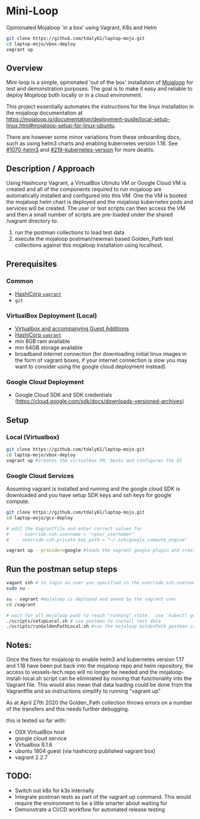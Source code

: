 # Mini-Loop
Opinionated Mojaloop 'in a box' using Vagrant, K8s and Helm

```bash
git clone https://github.com/tdaly61/laptop-mojo.git
cd laptop-mojo/vbox-deploy
vagrant up
```

## Overview

Mini-loop is a simple, opinonated 'out of the box' installation of [Mojaloop](https://mojaloop.io) for test and demonstration purposes. The goal is to make it easy and reliable to deploy Mojaloop both locally or in a cloud environment.

This project essentially automates the instructions for the linux installation in the mojaloop documentation at https://mojaloop.io/documentation/deployment-guide/local-setup-linux.html#mojaloop-setup-for-linux-ubuntu.

There are however some minor variations from these onboarding docs, such as using helm3 charts and enabling kubernetes version 1.18.  See [#1070-helm3](https://github.com/mojaloop/project/issues/1070) and [#219-kubernetes-version](https://github.com/mojaloop/helm/issues/219) for more deatils.


## Description / Approach

Using Hashicorp Vagrant, a VirtualBox Ubnutu VM or Google Cloud VM is created and all of the components required to run mojaloop are automatically installed and configured into this VM. One the VM is booted the mojaloop helm chart is deployed and the mojaloop kubernetes pods and services will be created. The user or test scripts can then access the VM and then a small number of scripts are pre-loaded under the shared /vagrant directory to:
1. run the postman collections to load test data 
2. execute the mojaloop postman/newman based Golden_Path test collections against this mojaloop installation using localhost.  

## Prerequisites 

### Common 
 - [HashiCorp `vagrant`](https://www.vagrantup.com)
 - `git` 

### VirtualBox Deployment (Local)
- [Virtualbox and accompanying Guest Additions](virtualbox.org)
- [HashiCorp `vagrant`](https://www.vagrantup.com)
- min 8GB ram available
- min 64GB storage available
- broadband internet connection (for downloading initial linux images in the form of vagrant boxes, if your internet connection is slow you may want to consider using the google cloud deployment instead)

### Google Cloud Deployment 
- Google Cloud SDK and SDK credentials (https://cloud.google.com/sdk/docs/downloads-versioned-archives)

## Setup

### Local (Virtualbox)
```bash
git clone https://github.com/tdaly61/laptop-mojo.git
cd laptop-mojo/vbox-deploy
vagrant up #creates the virtualbox VM, boots and configures the OS
```

### Google Cloud Services
Assuming vagrant is installed and running and the google cloud SDK is downloaded and you have setup SDK keys and ssh keys for google compute.

```bash
git clone https://github.com/tdaly61/laptop-mojo.git
cd laptop-mojo/gcs-deploy

# edit the Vagrantfile and enter correct values for
#    - override.ssh.username = "<your_username>"
#   - override.ssh.private_key_path = "~/.ssh/google_compute_engine"

vagrant up --provider=google #loads the vagrant google-plugin and creates the google cloud VM , boots and configures the OS
```

## Run the postman setup steps

```bash
vagant ssh # to login as user you specified in the override.ssh.username = above
sudo su - 

su - vagrant #mojaloop is deployed and owned by the vagrant user
cd /vagrant

# wait for all mojaloop pods to reach "running" state.  use `kubectl get pods` to check and note this might take a little while 
./scripts/setupLocal.sh # use postman to install test data
./scripts/runGoldenPathLocal.sh #run the mojaloop GoldenPath postman collection tests
```


## Notes:

Once the fixes for mojaloop to enable helm3 and kubernetes version 1.17 and 1.18  have been put back into the mojaloop repo and helm repository, the access to vessels-tech repo will no longer be needed and the mojaloop-install-local.sh script can be eliminated by moving that functionality into the Vagrant file. This would also mean that data loading could be done from the Vagrantfile and so instructions simplify to running "vagrant up"

As at April 27th 2020 the Golden_Path collection throws errors on a number of the transfers and this needs further debugging.

this is tested so far with:
- OSX VirtualBox host
- google cloud service
- Virtualbox 6.1.6
- ubuntu 1804 guest (via hashicorp published vagrant box)
- vagrant  2.2.7


## TODO:
- Switch out k8s for k3s internally
- Integrate postman tests as part of the vagrant up command. This would require the environment to be a little smarter about waiting for 
- Demonstrate a CI/CD workflow for automated release testing